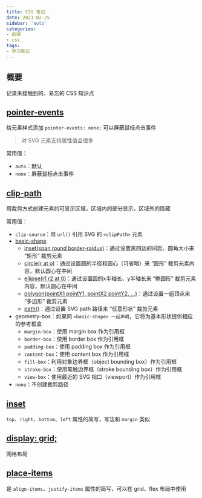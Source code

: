 ```yaml
---
title: CSS 笔记
date: 2023-02-25
sidebar: 'auto'
categories:
- 前端
- css
tags:
- 学习笔记
---
```


## 概要

记录未接触到的、易忘的 CSS 知识点

## [pointer-events](https://developer.mozilla.org/zh-CN/docs/Web/CSS/pointer-events)

给元素样式添加 `pointer-events: none;` 可以屏蔽鼠标点击事件

> 对 SVG 元素支持属性值会很多

常用值：

+ `auto`：默认
+ `none`：屏蔽鼠标点击事件

## [clip-path](https://developer.mozilla.org/zh-CN/docs/Web/CSS/clip-path)

用裁剪方式创建元素的可显示区域，区域内的部分显示，区域外的隐藏

常用值：
+ `clip-source`：用 `url()` 引用 SVG 的 `<clipPath>` 元素
+ [basic-shape](https://developer.mozilla.org/zh-CN/docs/Web/CSS/basic-shape)
  + [inset(span round border-raidus)](https://developer.mozilla.org/en-US/docs/Web/CSS/basic-shape/inset)：通过设置离四边的间距、圆角大小来 “矩形” 裁剪元素
  + [circle(r at o)](https://developer.mozilla.org/en-US/docs/Web/CSS/basic-shape/circle)：通过设置圆的半径和圆心（可省略）来 “圆形” 裁剪元素内容，默认圆心在中间
  + [ellipse(r1 r2 at 0)](https://developer.mozilla.org/en-US/docs/Web/CSS/basic-shape/ellipse)：通过设置圆的x半轴长、y半轴长来 “椭圆形” 裁剪元素内容，默认圆心在中间
  + [polygon(pointX1 pointY1, pointX2 pointY2, ...)](https://developer.mozilla.org/en-US/docs/Web/CSS/basic-shape/polygon)：通过设置一组顶点来 “多边形” 裁剪元素
  + [path()](https://developer.mozilla.org/en-US/docs/Web/CSS/path)：通过设置 SVG path 路径来 “任意形状” 裁剪元素
+ geometry-box：如果同 `<basic-shape> 一起声明`，它将为基本形状提供相应的参考框盒
  + `margin-box`：使用 margin box 作为引用框
  + `border-box`：使用 border box 作为引用框
  + `padding-box`：使用 padding box 作为引用框
  + `content-box`：使用 content box 作为引用框
  + `fill-box`：利用对象边界框（object bounding box）作为引用框
  + `stroke-box`：使用笔触边界框（stroke bounding box）作为引用框
  + `view-box`：使用最近的 SVG 视口（viewport）作为引用框
+ `none`：不创建裁剪路径

## [inset](https://developer.mozilla.org/en-US/docs/Web/CSS/inset)

`top`、`right`、`bottom`、`left` 属性的简写，写法和 `margin` 类似

## [display: grid;](https://developer.mozilla.org/en-US/docs/Web/CSS/CSS_Grid_Layout/Basic_Concepts_of_Grid_Layout)

网格布局

## [place-items](https://developer.mozilla.org/en-US/docs/Web/CSS/place-items)

是 `align-items`、`justify-items` 属性的简写，可以在 grid、flex 布局中使用
